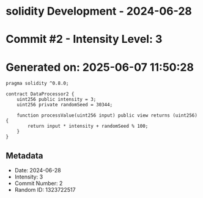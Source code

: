 ﻿# solidity Development - 2024-06-28
# Commit #2 - Intensity Level: 3
# Generated on: 2025-06-07 11:50:28
```solidity
pragma solidity ^0.8.0;

contract DataProcessor2 {
    uint256 public intensity = 3;
    uint256 private randomSeed = 30344;

    function processValue(uint256 input) public view returns (uint256) {
        return input * intensity + randomSeed % 100;
    }
}
```
## Metadata
- Date: 2024-06-28
- Intensity: 3
- Commit Number: 2
- Random ID: 1323722517
